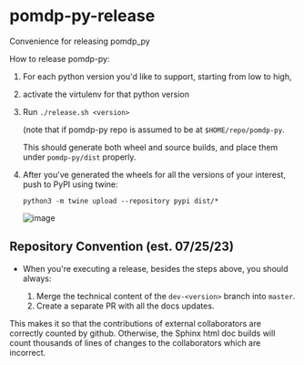 # pomdp-py-release
Convenience for releasing pomdp_py


How to release pomdp-py:

1. For each python version you'd like to support, starting from low to high,
2. activate the virtulenv for that python version
3. Run `./release.sh <version>`

   (note that if pomdp-py repo is assumed to be at `$HOME/repo/pomdp-py`.

   This should generate both wheel and source builds,
   and place them under `pomdp-py/dist` properly.

4. After you've generated the wheels for all the versions of your interest,
   push to PyPI using twine:

    ```
    python3 -m twine upload --repository pypi dist/*
    ```

     ![image](https://github.com/zkytony/pomdp-py-release/assets/7720184/16f272bf-0996-464a-8678-34f3a150b890)


## Repository Convention (est. 07/25/23)

* When you're executing a release, besides the steps above, you should always:

   1. Merge the technical content of the `dev-<version>` branch into `master`.
   2. Create a separate PR with all the docs updates.

 This makes it so that the contributions of external collaborators are correctly counted by github. Otherwise, the Sphinx html doc builds will count thousands of lines of changes to the collaborators which are incorrect.

